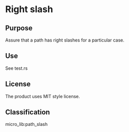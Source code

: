 # Right slash

## Purpose

Assure that a path has right slashes for a particular case.

## Use

See test.rs

## License

The product uses MIT style license.

## Classification

micro_lib:path_slash
